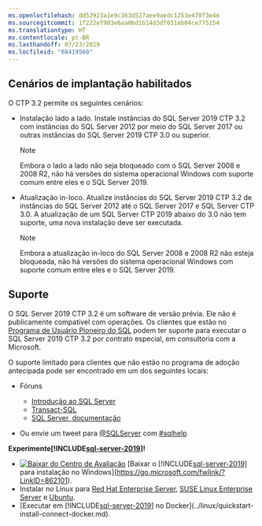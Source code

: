 ```yaml
---
ms.openlocfilehash: dd52923a1e9c363d527aee9aedc1253e478f3e4e
ms.sourcegitcommit: 1f222ef903e6aa0bd1b14d3df031eb04ce775154
ms.translationtype: HT
ms.contentlocale: pt-BR
ms.lasthandoff: 07/23/2019
ms.locfileid: "68419560"
---
```

## <a name="enabled-deployment-scenarios"></a>Cenários de implantação habilitados

O CTP 3.2 permite os seguintes cenários:

- Instalação lado a lado. Instale instâncias do SQL Server 2019 CTP 3.2 com instâncias do SQL Server 2012 por meio do SQL Server 2017 ou outras instâncias do SQL Server 2019 CTP 3.0 ou superior.
   >[!NOTE]
   >Embora o lado a lado não seja bloqueado com o SQL Server 2008 e 2008 R2, não há versões do sistema operacional Windows com suporte comum entre eles e o SQL Server 2019.
- Atualização in-loco. Atualize instâncias do SQL Server 2019 CTP 3.2 de instâncias do SQL Server 2012 até o SQL Server 2017 e SQL Server CTP 3.0. A atualização de um SQL Server CTP 2019 abaixo do 3.0 não tem suporte, uma nova instalação deve ser executada.
   >[!NOTE]
   >Embora a atualização in-loco do SQL Server 2008 e 2008 R2 não esteja bloqueada, não há versões do sistema operacional Windows com suporte comum entre eles e o SQL Server 2019.

## <a name="support"></a>Suporte

O SQL Server 2019 CTP 3.2 é um software de versão prévia. Ele não é publicamente compatível com operações. Os clientes que estão no [Programa de Usuário Pioneiro do SQL](http://aka.ms/sqleap) podem ter suporte para executar o SQL Server 2019 CTP 3.2 por contrato especial, em consultoria com a Microsoft.

O suporte limitado para clientes que não estão no programa de adoção antecipada pode ser encontrado em um dos seguintes locais:

- Fóruns
  - [Introdução ao SQL Server](https://social.msdn.microsoft.com/Forums/sqlserver/en-US/home?forum=sqlgetstarted)
  - [Transact-SQL](https://social.msdn.microsoft.com/Forums/sqlserver/en-US/home?forum=transactsql)
  - [SQL Server, documentação](https://social.msdn.microsoft.com/Forums/sqlserver/en-US/home?forum=sqldocumentation)

- Ou envie um tweet para [@SQLServer](https://twitter.com/SQLServer) com [#sqlhelp](https://twitter.com/search?q=%23sqlhelp)

**Experimente[!INCLUDE[sql-server-2019](../includes/sssqlv15-md.md)]!**

- [![Baixar do Centro de Avaliação](../includes/media/download2.png)](https://go.microsoft.com/fwlink/?LinkID=862101) [Baixar o [!INCLUDE[sql-server-2019](../includes/sssqlv15-md.md)] para instalação no Windows](https://go.microsoft.com/fwlink/?LinkID=862101).
- Instalar no Linux para [Red Hat Enterprise Server](../linux/quickstart-install-connect-red-hat.md), [SUSE Linux Enterprise Server](../linux/quickstart-install-connect-suse.md) e [Ubuntu](../linux/quickstart-install-connect-ubuntu.md).
- [Executar em [!INCLUDE[sql-server-2019](../includes/sssqlv15-md.md)] no Docker](../linux/quickstart-install-connect-docker.md).